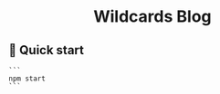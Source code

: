 <p align="center">
</p>
<h1 align="center">
  Wildcards Blog
</h1>

## 🚀 Quick start

    ```
    npm start
    ```

